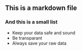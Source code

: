 ## This is a markdown file
### And this is a small list
* Keep your data safe and sound
* Be transparant
* Always save your raw data
 